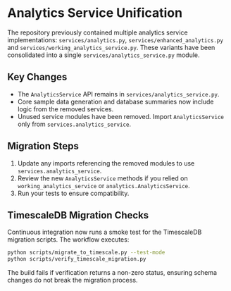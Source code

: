 # Analytics Service Unification

The repository previously contained multiple analytics service implementations:
`services/analytics.py`, `services/enhanced_analytics.py` and
`services/working_analytics_service.py`. These variants have been consolidated
into a single `services/analytics_service.py` module.

## Key Changes

- The `AnalyticsService` API remains in `services/analytics_service.py`.
- Core sample data generation and database summaries now include logic from the
  removed services.
- Unused service modules have been removed. Import `AnalyticsService` only from
  `services.analytics_service`.

## Migration Steps

1. Update any imports referencing the removed modules to use
   `services.analytics_service`.
2. Review the new `AnalyticsService` methods if you relied on
   `working_analytics_service` or `analytics.AnalyticsService`.
3. Run your tests to ensure compatibility.

## TimescaleDB Migration Checks

Continuous integration now runs a smoke test for the TimescaleDB migration
scripts. The workflow executes:

```bash
python scripts/migrate_to_timescale.py --test-mode
python scripts/verify_timescale_migration.py
```

The build fails if verification returns a non-zero status, ensuring schema
changes do not break the migration process.
